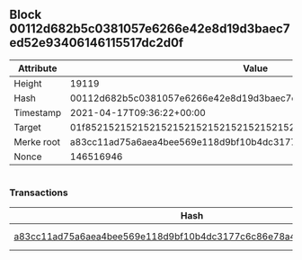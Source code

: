 ## Block 00112d682b5c0381057e6266e42e8d19d3baec7ed52e93406146115517dc2d0f

Attribute | Value
--- | ---
Height | 19119
Hash | 00112d682b5c0381057e6266e42e8d19d3baec7ed52e93406146115517dc2d0f
Timestamp | 2021-04-17T09:36:22+00:00
Target | 01f8521521521521521521521521521521521521521521521521521521521521
Merke root | a83cc11ad75a6aea4bee569e118d9bf10b4dc3177c6c86e78a453805ec88d582
Nonce | 146516946

```

```

### Transactions

Hash | Amount
--- | ---
[a83cc11ad75a6aea4bee569e118d9bf10b4dc3177c6c86e78a453805ec88d582](a83cc11ad75a6aea4bee569e118d9bf10b4dc3177c6c86e78a453805ec88d582.md) | 10.00000000 SKEPTI 
